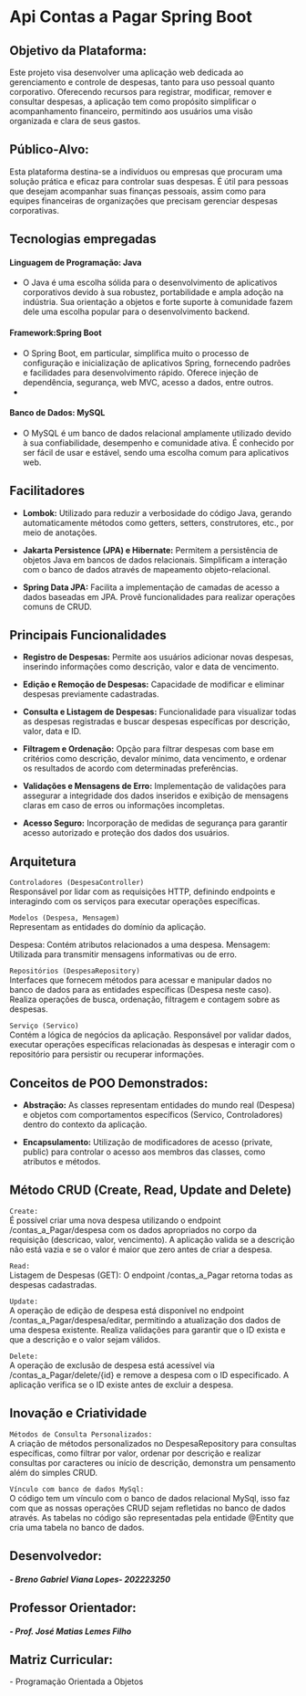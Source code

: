 # **Api Contas a Pagar Spring Boot**

<h2>Objetivo da Plataforma:</h2>  
Este projeto visa desenvolver uma aplicação web dedicada ao gerenciamento e controle de despesas, tanto para uso pessoal quanto corporativo. Oferecendo recursos para registrar, modificar, remover e consultar despesas, a aplicação tem como propósito simplificar o acompanhamento financeiro, permitindo aos usuários uma visão organizada e clara de seus gastos.

<h2>Público-Alvo:</h2>    
Esta plataforma destina-se a indivíduos ou empresas que procuram uma solução prática e eficaz para controlar suas despesas. É útil para pessoas que desejam acompanhar suas finanças pessoais, assim como para equipes financeiras de organizações que precisam gerenciar despesas corporativas.

<h2>Tecnologias empregadas</h2>   

#### Linguagem de Programação: Java  
- O Java é uma escolha sólida para o desenvolvimento de aplicativos corporativos devido à sua robustez, portabilidade e ampla adoção na indústria. Sua orientação a objetos e forte suporte à comunidade fazem dele uma escolha popular para o desenvolvimento backend.  

#### Framework:Spring Boot  
- O Spring Boot, em particular, simplifica muito o processo de configuração e inicialização de aplicativos Spring, fornecendo padrões e facilidades para desenvolvimento rápido. Oferece injeção de dependência, segurança, web MVC, acesso a dados, entre outros.
-  
#### Banco de Dados: MySQL  
- O MySQL é um banco de dados relacional amplamente utilizado devido à sua confiabilidade, desempenho e comunidade ativa. É conhecido por ser fácil de usar e estável, sendo uma escolha comum para aplicativos web.

<h2>Facilitadores</h2>  

- **Lombok:** Utilizado para reduzir a verbosidade do código Java, gerando automaticamente métodos como getters, setters, construtores, etc., por meio de anotações.    

- **Jakarta Persistence (JPA) e Hibernate:** Permitem a persistência de objetos Java em bancos de dados relacionais. Simplificam a interação com o banco de dados através de mapeamento objeto-relacional.
  
- **Spring Data JPA:** Facilita a implementação de camadas de acesso a dados baseadas em JPA. Provê funcionalidades para realizar operações comuns de CRUD.  

<h2>Principais Funcionalidades</h2>    

- **Registro de Despesas:** Permite aos usuários adicionar novas despesas, inserindo informações como descrição, valor e data de vencimento.

- **Edição e Remoção de Despesas:** Capacidade de modificar e eliminar despesas previamente cadastradas.

- **Consulta e Listagem de Despesas:** Funcionalidade para visualizar todas as despesas registradas e buscar despesas específicas por descrição, valor, data e ID.

- **Filtragem e Ordenação:** Opção para filtrar despesas com base em critérios como descrição,  devalor mínimo, data vencimento, e ordenar os resultados de acordo com determinadas preferências.

- **Validações e Mensagens de Erro:** Implementação de validações para assegurar a integridade dos dados inseridos e exibição de mensagens claras em caso de erros ou informações incompletas.

- **Acesso Seguro:** Incorporação de medidas de segurança para garantir acesso autorizado e proteção dos dados dos usuários.

<h2>Arquitetura</h2>

`Controladores (DespesaController)`  
Responsável por lidar com as requisições HTTP, definindo endpoints e interagindo com os serviços para executar operações específicas.

`Modelos (Despesa, Mensagem)`  
Representam as entidades do domínio da aplicação.

Despesa: Contém atributos relacionados a uma despesa.
Mensagem: Utilizada para transmitir mensagens informativas ou de erro.

`Repositórios (DespesaRepository)`  
Interfaces que fornecem métodos para acessar e manipular dados no banco de dados para as entidades específicas (Despesa neste caso).
Realiza operações de busca, ordenação, filtragem e contagem sobre as despesas.

`Serviço (Servico)`  
Contém a lógica de negócios da aplicação.
Responsável por validar dados, executar operações específicas relacionadas às despesas e interagir com o repositório para persistir ou recuperar informações.

<h2>Conceitos de POO Demonstrados:</h2>

- **Abstração:** As classes representam entidades do mundo real (Despesa) e objetos com comportamentos específicos (Servico, Controladores) dentro do contexto da aplicação.

- **Encapsulamento:** Utilização de modificadores de acesso (private, public) para controlar o acesso aos membros das classes, como atributos e métodos.

<h2>Método CRUD (Create, Read, Update and Delete)</h2>

`Create:`  
É possível criar uma nova despesa utilizando o endpoint /contas_a_Pagar/despesa com os dados apropriados no corpo da requisição (descricao, valor, vencimento). A aplicação valida se a descrição não está vazia e se o valor é maior que zero antes de criar a despesa.

`Read:`  
Listagem de Despesas (GET): O endpoint /contas_a_Pagar retorna todas as despesas cadastradas.

`Update:`  
A operação de edição de despesa está disponível no endpoint /contas_a_Pagar/despesa/editar, permitindo a atualização dos dados de uma despesa existente. Realiza validações para garantir que o ID exista e que a descrição e o valor sejam válidos.

`Delete:`  
A operação de exclusão de despesa está acessível via /contas_a_Pagar/delete/{id} e remove a despesa com o ID especificado. A aplicação verifica se o ID existe antes de excluir a despesa.

<h2>Inovação e Criatividade</h2>

`Métodos de Consulta Personalizados:`  
A criação de métodos personalizados no DespesaRepository para consultas específicas, como filtrar por valor, ordenar por descrição e realizar consultas por caracteres ou início de descrição, demonstra um pensamento além do simples CRUD.

`Vínculo com banco de dados MySql:`  
O código tem um vínculo com o banco de dados relacional MySql, isso faz com que as nossas operações CRUD sejam refletidas no banco de dados através. As tabelas no código são representadas pela entidade @Entity que cria uma tabela no banco de dados.




<h2>Desenvolvedor:</h2>
<h5>- Breno Gabriel Viana Lopes- 202223250 </h5>
<h2> Professor Orientador:</h2>
<h5>- Prof. José Matias Lemes Filho</h5>
<h2>Matriz Curricular:</h2>
</h5>- Programação Orientada a Objetos</h5>
